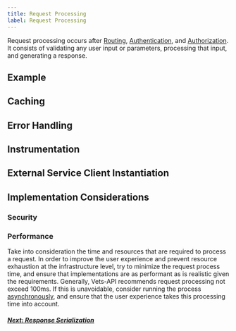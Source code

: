 ```yaml
---
title: Request Processing
label: Request Processing
---
```

Request processing occurs after [Routing](./routing.md), [Authentication](./authentication), and [Authorization](./authorization). It consists of validating any user input or parameters, processing that input, and generating a response.

## Example

## Caching

## Error Handling

## Instrumentation

## External Service Client Instantiation

## Implementation Considerations

### Security

### Performance

Take into consideration the time and resources that are required to process a request. In order to improve the user experience and prevent resource exhaustion at the infrastructure level, try to minimize the request process time, and ensure that implementations are as performant as is realistic given the requirements. Generally, Vets-API recommends request processing not exceed 100ms. If this is unavoidable, consider running the process [asynchronously](./AsynchronousProcessing.md), and ensure that the user experience takes this processing time into account.

<!-- Next Button -->
<a href='./response-serialization'><div class="next-button"><h5 class="next-text">Next: Response Serialization</h5></div></a>
